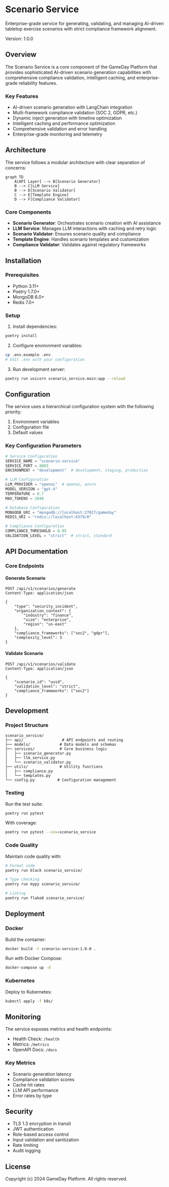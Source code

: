 # Scenario Service

Enterprise-grade service for generating, validating, and managing AI-driven tabletop exercise scenarios with strict compliance framework alignment.

Version: 1.0.0

## Overview

The Scenario Service is a core component of the GameDay Platform that provides sophisticated AI-driven scenario generation capabilities with comprehensive compliance validation, intelligent caching, and enterprise-grade reliability features.

### Key Features

- AI-driven scenario generation with LangChain integration
- Multi-framework compliance validation (SOC 2, GDPR, etc.)
- Dynamic inject generation with timeline optimization
- Intelligent caching and performance optimization
- Comprehensive validation and error handling
- Enterprise-grade monitoring and telemetry

## Architecture

The service follows a modular architecture with clear separation of concerns:

```mermaid
graph TD
    A[API Layer] --> B[Scenario Generator]
    B --> C[LLM Service]
    B --> D[Scenario Validator]
    C --> E[Template Engine]
    D --> F[Compliance Validator]
```

### Core Components

- **Scenario Generator**: Orchestrates scenario creation with AI assistance
- **LLM Service**: Manages LLM interactions with caching and retry logic
- **Scenario Validator**: Ensures scenario quality and compliance
- **Template Engine**: Handles scenario templates and customization
- **Compliance Validator**: Validates against regulatory frameworks

## Installation

### Prerequisites

- Python 3.11+
- Poetry 1.7.0+
- MongoDB 6.0+
- Redis 7.0+

### Setup

1. Install dependencies:
```bash
poetry install
```

2. Configure environment variables:
```bash
cp .env.example .env
# Edit .env with your configuration
```

3. Run development server:
```bash
poetry run uvicorn scenario_service.main:app --reload
```

## Configuration

The service uses a hierarchical configuration system with the following priority:

1. Environment variables
2. Configuration file
3. Default values

### Key Configuration Parameters

```python
# Service Configuration
SERVICE_NAME = "scenario-service"
SERVICE_PORT = 8003
ENVIRONMENT = "development"  # development, staging, production

# LLM Configuration
LLM_PROVIDER = "openai"  # openai, azure
MODEL_VERSION = "gpt-4"
TEMPERATURE = 0.7
MAX_TOKENS = 2048

# Database Configuration
MONGODB_URI = "mongodb://localhost:27017/gameday"
REDIS_URI = "redis://localhost:6379/0"

# Compliance Configuration
COMPLIANCE_THRESHOLD = 0.95
VALIDATION_LEVEL = "strict"  # strict, standard
```

## API Documentation

### Core Endpoints

#### Generate Scenario
```http
POST /api/v1/scenarios/generate
Content-Type: application/json

{
    "type": "security_incident",
    "organization_context": {
        "industry": "finance",
        "size": "enterprise",
        "region": "us-east"
    },
    "compliance_frameworks": ["soc2", "gdpr"],
    "complexity_level": 3
}
```

#### Validate Scenario
```http
POST /api/v1/scenarios/validate
Content-Type: application/json

{
    "scenario_id": "uuid",
    "validation_level": "strict",
    "compliance_frameworks": ["soc2"]
}
```

## Development

### Project Structure

```
scenario_service/
├── api/                 # API endpoints and routing
├── models/             # Data models and schemas
├── services/           # Core business logic
│   ├── scenario_generator.py
│   ├── llm_service.py
│   └── scenario_validator.py
├── utils/              # Utility functions
│   ├── compliance.py
│   └── templates.py
└── config.py          # Configuration management
```

### Testing

Run the test suite:
```bash
poetry run pytest
```

With coverage:
```bash
poetry run pytest --cov=scenario_service
```

### Code Quality

Maintain code quality with:
```bash
# Format code
poetry run black scenario_service/

# Type checking
poetry run mypy scenario_service/

# Linting
poetry run flake8 scenario_service/
```

## Deployment

### Docker

Build the container:
```bash
docker build -t scenario-service:1.0.0 .
```

Run with Docker Compose:
```bash
docker-compose up -d
```

### Kubernetes

Deploy to Kubernetes:
```bash
kubectl apply -f k8s/
```

## Monitoring

The service exposes metrics and health endpoints:

- Health Check: `/health`
- Metrics: `/metrics`
- OpenAPI Docs: `/docs`

### Key Metrics

- Scenario generation latency
- Compliance validation scores
- Cache hit rates
- LLM API performance
- Error rates by type

## Security

- TLS 1.3 encryption in transit
- JWT authentication
- Role-based access control
- Input validation and sanitization
- Rate limiting
- Audit logging

## License

Copyright (c) 2024 GameDay Platform. All rights reserved.